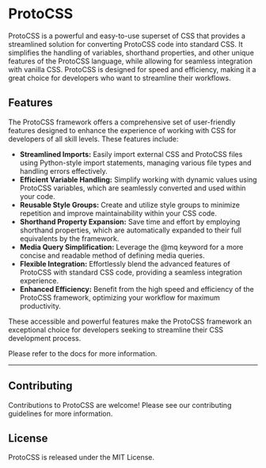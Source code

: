 # ProtoCSS
ProtoCSS is a powerful and easy-to-use superset of CSS that provides a streamlined solution for converting ProtoCSS code into standard CSS. It simplifies the handling of variables, shorthand properties, and other unique features of the ProtoCSS language, while allowing for seamless integration with vanilla CSS. ProtoCSS is designed for speed and efficiency, making it a great choice for developers who want to streamline their workflows.

## Features
The ProtoCSS framework offers a comprehensive set of user-friendly features designed to enhance the experience of working with CSS for developers of all skill levels. These features include:

* **Streamlined Imports:** Easily import external CSS and ProtoCSS files using Python-style import statements, managing various file types and handling errors effectively.
* **Efficient Variable Handling:** Simplify working with dynamic values using ProtoCSS variables, which are seamlessly converted and used within your code.
* **Reusable Style Groups:** Create and utilize style groups to minimize repetition and improve maintainability within your CSS code.
* **Shorthand Property Expansion:** Save time and effort by employing shorthand properties, which are automatically expanded to their full equivalents by the framework.
* **Media Query Simplification:** Leverage the @mq keyword for a more concise and readable method of defining media queries.
* **Flexible Integration:** Effortlessly blend the advanced features of ProtoCSS with standard CSS code, providing a seamless integration experience.
* **Enhanced Efficiency:** Benefit from the high speed and efficiency of the ProtoCSS framework, optimizing your workflow for maximum productivity.

These accessible and powerful features make the ProtoCSS framework an exceptional choice for developers seeking to streamline their CSS development process.

Please refer to the docs for more information.

---
## Contributing
Contributions to ProtoCSS are welcome! Please see our contributing guidelines for more information.

## License
ProtoCSS is released under the MIT License.
